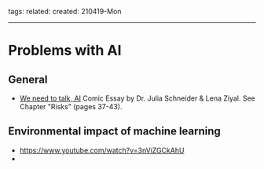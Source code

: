 tags: 
related: 
created: 210419-Mon

--- 

# Problems with AI

## General
- [We need to talk, AI](https://weneedtotalk.ai/) Comic Essay by Dr. Julia Schneider & Lena Ziyal. See Chapter "Risks" (pages 37-43).

## Environmental impact of machine learning

- https://www.youtube.com/watch?v=3nViZGCkAhU
- 
